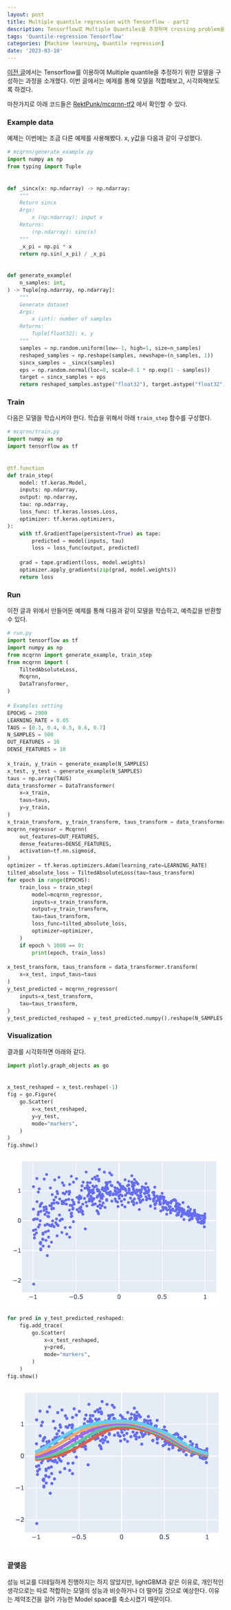 ```yaml
---
layout: post
title: Multiple quantile regression with Tensorflow - part2
description: Tensorflow로 Multiple Quantiles을 추정하며 crossing problem을 방지하는 방법을 알아보자.
tags: 'Quantile-regression Tensorflow'
categories: [Machine learning, Quantile regression]
date: '2023-03-10'
---
```


[이전 글](../mqr-tf-part1)에서는 Tensorflow를 이용하여 Multiple quantile을 추정하기 위한 모델을 구성하는 과정을 소개했다. 이번 글에서는 예제를 통해 모델을 적합해보고, 시각화해보도록 하겠다. 

마찬가지로 아래 코드들은 [RektPunk/mcqrnn-tf2](https://github.com/RektPunk/mcqrnn-tf2) 에서 확인할 수 있다.


### Example data
예제는 이번에는 조금 다른 예제를 사용해봤다.
x, y값을 다음과 같이 구성했다.
```python
# mcqrnn/generate_example.py
import numpy as np
from typing import Tuple


def _sincx(x: np.ndarray) -> np.ndarray:
    """
    Return sincx
    Args:
        x (np.ndarray): input x
    Returns:
        (np.ndarray): sinc(x)
    """
    _x_pi = np.pi * x
    return np.sin(_x_pi) / _x_pi


def generate_example(
    n_samples: int,
) -> Tuple[np.ndarray, np.ndarray]:
    """
    Generate dataset
    Args:
        x (int): number of samples
    Returns:
        Tuple[float32]: x, y
    """
    samples = np.random.uniform(low=-1, high=1, size=n_samples)
    reshaped_samples = np.reshape(samples, newshape=(n_samples, 1))
    sincx_samples = _sincx(samples)
    eps = np.random.normal(loc=0, scale=0.1 * np.exp(1 - samples))
    target = sincx_samples + eps
    return reshaped_samples.astype("float32"), target.astype("float32")
```

### Train
다음은 모델을 학습시켜야 한다.
학습을 위해서 아래 `train_step` 함수를 구성했다.

```python
# mcqrnn/train.py
import numpy as np
import tensorflow as tf


@tf.function
def train_step(
    model: tf.keras.Model,
    inputs: np.ndarray,
    output: np.ndarray,
    tau: np.ndarray,
    loss_func: tf.keras.losses.Loss,
    optimizer: tf.keras.optimizers,
):
    with tf.GradientTape(persistent=True) as tape:
        predicted = model(inputs, tau)
        loss = loss_func(output, predicted)

    grad = tape.gradient(loss, model.weights)
    optimizer.apply_gradients(zip(grad, model.weights))
    return loss

```
### Run
이전 글과 위에서 만들어둔 예제를 통해 다음과 같이 모델을 학습하고, 예측값을 반환할 수 있다.
```python
# run.py
import tensorflow as tf
import numpy as np
from mcqrnn import generate_example, train_step
from mcqrnn import (
    TiltedAbsoluteLoss,
    Mcqrnn,
    DataTransformer,
)

# Examples setting
EPOCHS = 2000
LEARNING_RATE = 0.05
TAUS = [0.3, 0.4, 0.5, 0.6, 0.7]
N_SAMPLES = 500
OUT_FEATURES = 10
DENSE_FEATURES = 10

x_train, y_train = generate_example(N_SAMPLES)
x_test, y_test = generate_example(N_SAMPLES)
taus = np.array(TAUS)
data_transformer = DataTransformer(
    x=x_train,
    taus=taus,
    y=y_train,
)
x_train_transform, y_train_transform, taus_transform = data_transformer()
mcqrnn_regressor = Mcqrnn(
    out_features=OUT_FEATURES,
    dense_features=DENSE_FEATURES,
    activation=tf.nn.sigmoid,
)
optimizer = tf.keras.optimizers.Adam(learning_rate=LEARNING_RATE)
tilted_absolute_loss = TiltedAbsoluteLoss(tau=taus_transform)
for epoch in range(EPOCHS):
    train_loss = train_step(
        model=mcqrnn_regressor,
        inputs=x_train_transform,
        output=y_train_transform,
        tau=taus_transform,
        loss_func=tilted_absolute_loss,
        optimizer=optimizer,
    )
    if epoch % 1000 == 0:
        print(epoch, train_loss)

x_test_transform, taus_transform = data_transformer.transform(
    x=x_test, input_taus=taus
)
y_test_predicted = mcqrnn_regressor(
    inputs=x_test_transform,
    tau=taus_transform,
)
y_test_predicted_reshaped = y_test_predicted.numpy().reshape(N_SAMPLES, len(TAUS)).T
```

### Visualization
결과를 시각화하면 아래와 같다.
```python
import plotly.graph_objects as go


x_test_reshaped = x_test.reshape(-1)
fig = go.Figure(
	go.Scatter(
    	x=x_test_reshaped, 
        y=y_test,
        mode="markers",
    )
)
fig.show()
```
![](../assets/img/qr/4_1.png)

```python
for pred in y_test_predicted_reshaped:
    fig.add_trace(
    	go.Scatter(
        	x=x_test_reshaped, 
            y=pred, 
            mode="markers",
        )
	)
fig.show()
```
![](../assets/img/qr/4_2.png)

### 끝맺음
성능 비교를 디테일하게 진행하지는 하지 않았지만, lightGBM과 같은 이유로, 개인적인 생각으로는 따로 적합하는 모델의 성능과 비슷하거나 더 떨어질 것으로 예상한다. 이유는 제약조건을 걸어 가능한 Model space를 축소시켰기 때문이다.

